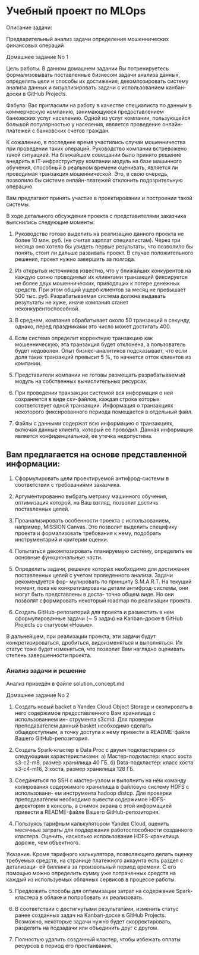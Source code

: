 # Учебный проект по MLOps

Описание задачи:


Предварительный анализ задачи определения мошеннических финансовых операций

Домашнее задание No 1

Цель работы. В данном домашнем задании Вы потренируетесь формализовывать поставленные
бизнесом задачи анализа данных, определять цели и способы их достижения, декомпозировать
систему анализа данных и визуализировать задачи с использованием канбан-доски в GitHub Projects.

Фабула:
Вас пригласили на работу в качестве специалиста по данным в коммерческую компанию,
занимающуюся предоставлением банковских услуг населению. Одной из услуг компании,
пользующейся большой популярностью у населения, является проведение онлайн-платежей
с банковских счетов граждан.

К сожалению, в последнее время участились случаи мошенничества при проведении таких операций.
Руководство компании встревожено такой ситуацией. На ближайшем совещании было принято решение
внедрить в IT-инфраструктуру компании модуль на базе машинного обучения, способный в реальном
времени оценивать, является ли проводимая транзакция мошеннической. Это, в свою очередь, позволило
бы системе онлайн-платежей отклонить подозрительную операцию.

Вам предлагают принять участие в проектировании и построении такой системы.

В ходе детального обсуждения проекта с представителями заказчика выяснились следующие моменты:

1. Руководство готово выделить на реализацию данного проекта не более 10 млн. руб. (не считая зарплат специалистам).
Через три месяца оно хотело бы увидеть первые результаты, что позволило бы понять, стоит ли дальше развивать проект.
В случае положительного решения, проект нужно завершить за полгода.

2. Из открытых источников известно, что у ближайших конкурентов на каждую сотню проводимых их клиентами транзакций фиксируется
не более двух мошеннических, приводящих к потере денежных средств. При этом общий ущерб клиентов за месяц не превышает 500 тыс. руб.
Разрабатываемая система должна выдавать результаты не хуже, иначе компания станет неконкурентоспособной.

3. В среднем, компания обрабатывает около 50 транзакций в секунду, однако, перед праздниками это число может достигать 400.

4. Если система определит корректную транзакцию как мошенническую, эта транзакция будет отклонена, а пользователь будет недоволен.
Опыт бизнес-аналитиков подсказывает, что если доля таких транзакций превысит 5 %, то начнется отток клиентов из компании.

5. Представители компании не готовы размещать разрабатываемый модуль на собственных вычислительных ресурсах.

6. При проведении транзакции системой вся информация о ней сохраняется в виде csv-файлов, каждая строка которых соответствует одной
транзакции. Информация о транзакциях некоторого фиксированного периода помещается в отдельный файл.

7. Файлы с данными содержат всю информацию о транзакциях, включая данные клиента, который ее проводил. Данная информация является
конфиденциальной, ее утечка недопустима.

## Вам предлагается на основе представленной информации:

1. Сформулировать цели проектируемой антифрод-системы в соответствии с требованиями заказчика.

2. Аргументированно выбрать метрику машинного обучения, оптимизация которой, на Ваш взгляд, позволит достичь поставленных целей.

3. Проанализировать особенности проекта с использованием, например, MISSION Canvas. Это позволит выделить специфику проекта и формализовать
требования к нему, подобрать инструментарий и критерии оценки.

4. Попытаться декомпозировать планируемую систему, определить ее основные функциональные части.

5. Определить задачи, решение которых необходимо для достижения поставленных целей с учетом проведенного анализа. Задачи рекомендуется фор-
мулировать по принципу S.M.A.R.T. На текущий момент, пока не конкретизированы детали антифрод-системы, они могут быть представлены в доста-
точно общем виде. Но они позволят сформировать некоторый roadmap по реализации проекта.

6. Создать GitHub-репозиторий для проекта и разместить в нем сформулированные задачи (∼ 5 задач) на Kanban-доске в GitHub Projects со статусом «Новые».

В дальнейшем, при реализации проекта, эти задачи будут конкретизироваться, дробиться, видоизменяться и выполняться. Их статус
тоже будет изменяться, что позволит Вам наглядно оценивать степень завершенности проекта.

### Анализ задачи и решение
Анализ приведён в файле solution_concept.md

Домашнее задание No 2

1. Создать новый backet в Yandex Cloud Object Storage и скопировать в него содержимое предоставленного Вам хранилища с использованием ин-
струмента s3cmd. Для проверки преподавателем данный basket необходимо сделать общедоступным, а точку доступа к нему привести в README-файле
Вашего GitHub-репозитория.

2. Создать Spark-кластер в Data Proc с двумя подкластерами со следующими характеристиками:
а) Мастер-подкластер: класс хоста s3-c2-m8, размер хранилища 40 ГБ.
б) Data-подкластер: класс хоста s3-c4-m16, 3 хоста, размер хранилища 128 ГБ.

3. Соединиться по SSH с мастер-узлом и выполнить на нём команду копирования содержимого хранилища в файловую систему HDFS с использовани-
ем инструмента hadoop distcp. Для проверки преподавателем необходимо вывести содержимое HDFS-директории в консоль, а снимок экрана с этой
информацией привести в README-файле Вашего GitHub-репозитория.

4. Пользуясь тарифным калькулятором Yandex Cloud, оценить месячные затраты для поддержания работоспособности созданного кластера.
Оценить, насколько использование HDFS-хранилища дороже, чем объектного.

Указание. Кроме тарифного калькулятора, позволяющего делать оценку требуемых средств, на странице платежного аккаунта есть раздел с детализаци-
ей биллинга за произвольный период времени. С его помощью можно определить сумму уже потраченных средств на каждый из используемых облачных
сервисов в процессе работы.

5. Предложить способы для оптимизации затрат на содержание Spark-кластера в облаке и попробовать их реализовать.

6. В соответствии с достигнутыми результатами, изменить статус ранее созданных задач на Kanban-доске в GitHub Projects.
Возможно, некоторые задачи нужно будет скорректировать, разделить на подзадачи или объединить друг с другом.

7. Полностью удалить созданный кластер, чтобы избежать оплаты ресурсов в период его простаивания.
